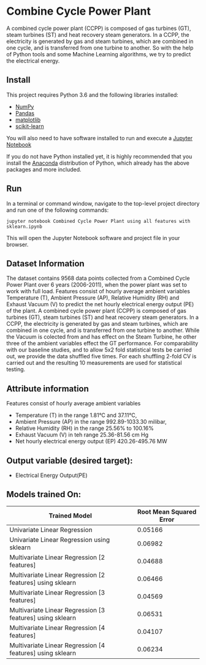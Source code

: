 # Combine Cycle Power Plant
A combined cycle power plant (CCPP) is composed of gas turbines (GT), steam turbines (ST) and heat recovery steam generators. In a CCPP, the electricity is generated by gas and steam turbines, which are combined in one cycle, and is transferred from one turbine to another. So with the help of Python tools and some Machine Learning algorithms, we try to predict the electrical energy.

## Install
This project requires Python 3.6 and the following libraries installed:

- [NumPy](http://www.numpy.org/)
- [Pandas](http://pandas.pydata.org/)
- [matplotlib](http://matplotlib.org/)
- [scikit-learn](http://scikit-learn.org/stable/)

You will also need to have software installed to run and execute a [Jupyter Notebook](http://ipython.org/notebook.html)

If you do not have Python installed yet, it is highly recommended that you install the [Anaconda](http://continuum.io/downloads) distribution of Python, which already has the above packages and more included.


## Run
In a terminal or command window, navigate to the top-level project directory and run one of the following commands:
```
jupyter notebook Combined Cycle Power Plant using all features with sklearn.ipynb
```
This will open the Jupyter Notebook software and project file in your browser.

## Dataset Information
The dataset contains 9568 data points collected from a Combined Cycle Power Plant over 6 years (2006-2011), when the power plant was set to work with full load. Features consist of hourly average ambient variables Temperature (T), Ambient Pressure (AP), Relative Humidity (RH) and Exhaust Vacuum (V) to predict the net hourly electrical energy output (PE) of the plant.
A combined cycle power plant (CCPP) is composed of gas turbines (GT), steam turbines (ST) and heat recovery steam generators. In a CCPP, the electricity is generated by gas and steam turbines, which are combined in one cycle, and is transferred from one turbine to another. While the Vacuum is colected from and has effect on the Steam Turbine, he other three of the ambient variables effect the GT performance.
For comparability with our baseline studies, and to allow 5x2 fold statistical tests be carried out, we provide the data shuffled five times. For each shuffling 2-fold CV is carried out and the resulting 10 measurements are used for statistical testing. 

## Attribute information
Features consist of hourly average ambient variables 
- Temperature (T) in the range 1.81°C and 37.11°C,
- Ambient Pressure (AP) in the range 992.89-1033.30 milibar,
- Relative Humidity (RH) in the range 25.56% to 100.16%
- Exhaust Vacuum (V) in teh range 25.36-81.56 cm Hg
- Net hourly electrical energy output (EP) 420.26-495.76 MW


## Output variable (desired target):
- Electrical Energy Output(PE)

## Models trained On:
| Trained Model | Root Mean Squared Error |
| --- | --- |
| Univariate Linear Regression | 0.05166 |
| Univariate Linear Regression using sklearn | 0.06982 |
| Multivariate Linear Regression [2 features] | 0.04688 |
| Multivariate Linear Regression [2 features] using sklearn | 0.06466 |
| Multivariate Linear Regression [3 features] | 0.04569 |
| Multivariate Linear Regression [3 features] using sklearn | 0.06531 |
| Multivariate Linear Regression [4 features] | 0.04107 |
| Multivariate Linear Regression [4 features] using sklearn | 0.06234 |

